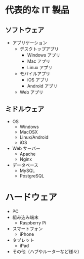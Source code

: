 # 代表的な IT 製品

## ソフトウェア

- アプリケーション
  - デスクトップアプリ
    - Windows アプリ
    - Mac アプリ
    - Linux アプリ
  - モバイルアプリ
    - iOS アプリ
    - Android アプリ
  - Web アプリ

## ミドルウェア

- OS
  - Windows
  - MacOSX
  - Linux/Android
  - iOS
- Web サーバー
  - Apache
  - Nginx
- データベース
  - MySQL
  - PostgreSQL

# ハードウェア

- PC
- 組み込み端末
  - Raspberry Pi
- スマートフォン
  - iPhone
- タブレット
  - iPad
- その他（ハブやルーターなど様々）

